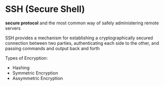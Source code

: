 # SSH (Secure Shell)

__secure protocol__ and the most common way of safely administering remote servers

SSH provides a mechanism for establishing a cryptographically secured connection between two parties, authenticating each side to the other, and passing commands and output back and forth

Types of Encryption:
* Hashing
* Symmetric Encryption
* Assymmetric Encryption
